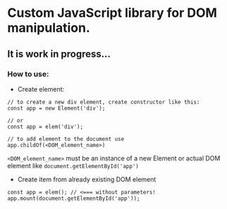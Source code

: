 
# Custom JavaScript library for DOM manipulation.
## It is work in progress...

### How to use:

- Create element:
```
// to create a new div element, create constructor like this:
const app = new Element('div');

// or
const app = elem('div');

// to add element to the document use
app.childOf(<DOM_element_name>)
```

`<DOM_element_name>` must be an instance of a new Element or actual DOM element like `document.getElementById('app')`

- Create item from already existing DOM element
```
const app = elem(); // <=== without parameters!
app.mount(document.getElementById('app'));
``` 
